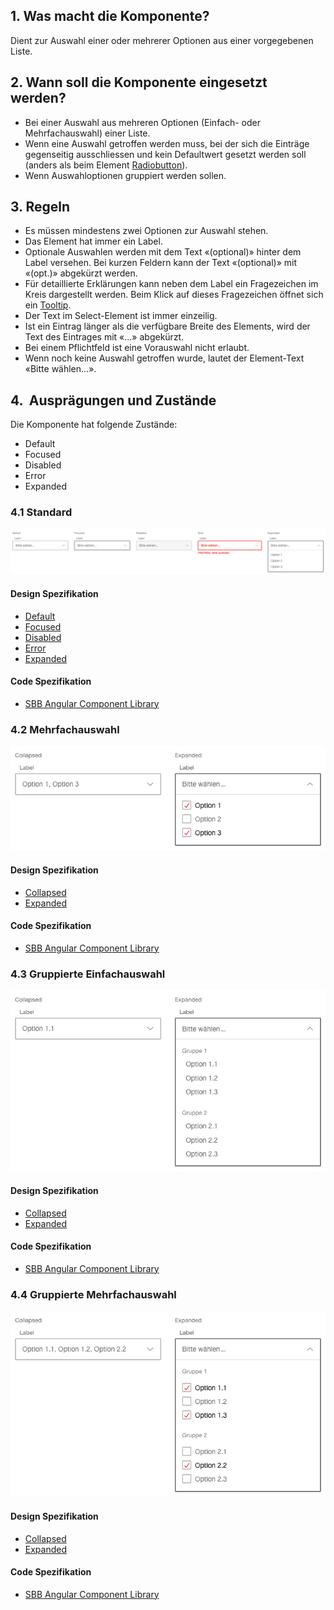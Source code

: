 ## 1. Was macht die Komponente?
Dient zur Auswahl einer oder mehrerer Optionen aus einer vorgegebenen Liste.

## 2. Wann soll die Komponente eingesetzt werden? 
* Bei einer Auswahl aus mehreren Optionen (Einfach- oder Mehrfachauswahl) einer Liste.
* Wenn eine Auswahl getroffen werden muss, bei der sich die Einträge gegenseitig ausschliessen und kein Defaultwert gesetzt werden soll (anders als beim Element [Radiobutton](https://digital.sbb.ch/de/websites/components/radiobutton)).
* Wenn Auswahloptionen gruppiert werden sollen.

## 3. Regeln
* Es müssen mindestens zwei Optionen zur Auswahl stehen.
* Das Element hat immer ein Label.
* Optionale Auswahlen werden mit dem Text «(optional)» hinter dem Label versehen. Bei kurzen Feldern kann der Text «(optional)» mit «(opt.)» abgekürzt werden.
* Für detaillierte Erklärungen kann neben dem Label ein Fragezeichen im Kreis dargestellt werden. Beim Klick auf dieses Fragezeichen öffnet sich ein [Tooltip](https://digital.sbb.ch/de/websites/components/tooltip).
* Der Text im Select-Element ist immer einzeilig.
* Ist ein Eintrag länger als die verfügbare Breite des Elements, wird der Text des Eintrages mit «...» abgekürzt.
* Bei einem Pflichtfeld ist eine Vorauswahl nicht erlaubt.
* Wenn noch keine Auswahl getroffen wurde, lautet der Element-Text «Bitte wählen...».

## 4.  Ausprägungen und Zustände
Die Komponente hat folgende Zustände:
* Default
* Focused
* Disabled
* Error
* Expanded

### 4.1 Standard
![Darstellung der Komponente Select in der Ausprägung Standard](https://raw.githubusercontent.com/sbb-design-systems/design-system-website-documentation/master/documentation/components/select/images/select_default.png 'class: image')

#### Design Spezifikation
* [Default](https://www.sketch.com/s/80f12b3b-58e5-4b4c-98cd-c553bae18db0/a/qJVqyd#Inspector)
* [Focused](https://www.sketch.com/s/80f12b3b-58e5-4b4c-98cd-c553bae18db0/a/LgnLq5#Inspector)
* [Disabled](https://www.sketch.com/s/80f12b3b-58e5-4b4c-98cd-c553bae18db0/a/7mavrw#Inspector)
* [Error](https://www.sketch.com/s/80f12b3b-58e5-4b4c-98cd-c553bae18db0/a/yaQ248#Inspector)
* [Expanded](https://www.sketch.com/s/80f12b3b-58e5-4b4c-98cd-c553bae18db0/a/9aWeGP#Inspector)

#### Code Spezifikation
* [SBB Angular Component Library](https://sbb-angular.app.sbb.ch/public/components/select)

### 4.2 Mehrfachauswahl 
![Darstellung der Komponente Select mit Mehrfachauswahl](https://raw.githubusercontent.com/sbb-design-systems/design-system-website-documentation/master/documentation/components/select/images/select_multi.png 'class: image')

#### Design Spezifikation
* [Collapsed](https://www.sketch.com/s/80f12b3b-58e5-4b4c-98cd-c553bae18db0/a/PZoPQ1#Inspector)
* [Expanded](https://www.sketch.com/s/80f12b3b-58e5-4b4c-98cd-c553bae18db0/a/2vejde#Inspector)

#### Code Spezifikation
* [SBB Angular Component Library](https://sbb-angular.app.sbb.ch/public/components/select)

### 4.3 Gruppierte Einfachauswahl
![Darstellung der Komponente Select mit gruppierten Einträgen](https://raw.githubusercontent.com/sbb-design-systems/design-system-website-documentation/master/documentation/components/select/images/select_grouped_single.png 'class: image')

#### Design Spezifikation
* [Collapsed](https://www.sketch.com/s/80f12b3b-58e5-4b4c-98cd-c553bae18db0/a/8Dp4ew#Inspector)
* [Expanded](https://www.sketch.com/s/80f12b3b-58e5-4b4c-98cd-c553bae18db0/a/gLZlmr#Inspector)

#### Code Spezifikation
* [SBB Angular Component Library](https://sbb-angular.app.sbb.ch/public/components/select)

### 4.4 Gruppierte Mehrfachauswahl
![Darstellung der Komponente Select mit gruppierten Einträgen und Mehrfachauswahl](https://raw.githubusercontent.com/sbb-design-systems/design-system-website-documentation/master/documentation/components/select/images/select_grouped_multi.png 'class: image')

#### Design Spezifikation
* [Collapsed](https://www.sketch.com/s/80f12b3b-58e5-4b4c-98cd-c553bae18db0/a/MjM7Ql#Inspector)
* [Expanded](https://www.sketch.com/s/80f12b3b-58e5-4b4c-98cd-c553bae18db0/a/5GoZJP#Inspector)

#### Code Spezifikation
* [SBB Angular Component Library](https://sbb-angular.app.sbb.ch/public/components/select)